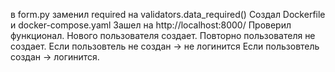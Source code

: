  в form.py заменил required на validators.data_required()
 Создал Dockerfile и docker-compose.yaml
 Зашел на http://localhost:8000/
 Проверил функционал.
 Нового пользователя создает.
 Повторно пользователя не создает.
 Если пользовтель не создан  ->  не логинится
 Если пользовтель создан  -> логинится.
 